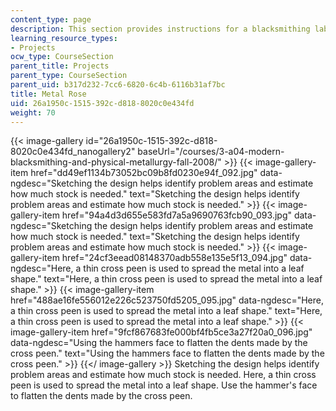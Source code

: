 ```yaml
---
content_type: page
description: This section provides instructions for a blacksmithing lab project.
learning_resource_types:
- Projects
ocw_type: CourseSection
parent_title: Projects
parent_type: CourseSection
parent_uid: b317d232-7cc6-6820-6c4b-6116b31af7bc
title: Metal Rose
uid: 26a1950c-1515-392c-d818-8020c0e434fd
weight: 70
---
```

{{< image-gallery id="26a1950c-1515-392c-d818-8020c0e434fd_nanogallery2" baseUrl="/courses/3-a04-modern-blacksmithing-and-physical-metallurgy-fall-2008/" >}}
{{< image-gallery-item href="dd49ef1134b73052bc09b8fd0230e94f_092.jpg" data-ngdesc="Sketching the design helps identify problem areas and estimate how much stock is needed." text="Sketching the design helps identify problem areas and estimate how much stock is needed." >}}
{{< image-gallery-item href="94a4d3d655e583fd7a5a9690763fcb90_093.jpg" data-ngdesc="Sketching the design helps identify problem areas and estimate how much stock is needed." text="Sketching the design helps identify problem areas and estimate how much stock is needed." >}}
{{< image-gallery-item href="24cf3eead08148370adb558e135e5f13_094.jpg" data-ngdesc="Here, a thin cross peen is used to spread the metal into a leaf shape." text="Here, a thin cross peen is used to spread the metal into a leaf shape." >}}
{{< image-gallery-item href="488ae16fe556012e226c523750fd5205_095.jpg" data-ngdesc="Here, a thin cross peen is used to spread the metal into a leaf shape." text="Here, a thin cross peen is used to spread the metal into a leaf shape." >}}
{{< image-gallery-item href="9fcf867683fe000bf4fb5ce3a27f20a0_096.jpg" data-ngdesc="Using the hammers face to flatten the dents made by the cross peen." text="Using the hammers face to flatten the dents made by the cross peen." >}}
{{</ image-gallery >}}
Sketching the design helps identify problem areas and estimate how much stock is needed. Here, a thin cross peen is used to spread the metal into a leaf shape. Use the hammer's face to flatten the dents made by the cross peen.